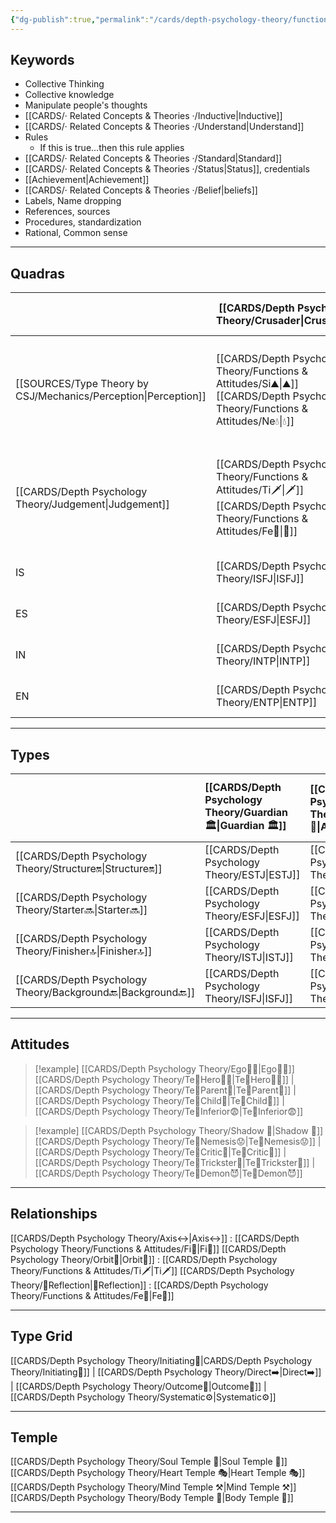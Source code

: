 ```yaml
---
{"dg-publish":true,"permalink":"/cards/depth-psychology-theory/functions-and-attitudes/te/","created":"2022-12-27T21:20:33.776+01:00","updated":"2023-04-23T10:10:40.718+02:00"}
---
```



## Keywords
- Collective Thinking
- Collective knowledge
- Manipulate people's thoughts 
- [[CARDS/· Related Concepts & Theories ·/Inductive\|Inductive]]
- [[CARDS/· Related Concepts & Theories ·/Understand\|Understand]]
- Rules
	- If this is true...then this rule applies 
- [[CARDS/· Related Concepts & Theories ·/Standard\|Standard]]
- [[CARDS/· Related Concepts & Theories ·/Status\|Status]], credentials
- [[Achievement\|Achievement]]
- [[CARDS/· Related Concepts & Theories ·/Belief\|beliefs]]
- Labels, Name dropping
- References, sources 
- Procedures, standardization
- Rational, Common sense

---

## Quadras

| | [[CARDS/Depth Psychology Theory/Crusader\|Crusader]]  | [[CARDS/Depth Psychology Theory/Templar\|Templar]]        | ==[[Wayfarer\|Wayfarer]]== | ==[[CARDS/Depth Psychology Theory/Philosopher\|Philosopher]]== |
| --- | ------------------------------------------------- | ------------------ | ------------ | --------------- |
| [[SOURCES/Type Theory by CSJ/Mechanics/Perception\|Perception]] | [[CARDS/Depth Psychology Theory/Functions & Attitudes/Si⛰️\|⛰️]] [[CARDS/Depth Psychology Theory/Functions & Attitudes/Ne💧\|💧]] | [[CARDS/Depth Psychology Theory/Functions & Attitudes/Ni🔥\|🔥]][[CARDS/Depth Psychology Theory/Functions & Attitudes/Se🌪️\|🌪️]] | [[CARDS/Depth Psychology Theory/Functions & Attitudes/Ni🔥\|🔥]][[CARDS/Depth Psychology Theory/Functions & Attitudes/Se🌪️\|🌪️]]     | [[CARDS/Depth Psychology Theory/Functions & Attitudes/Si⛰️\|⛰️]] [[CARDS/Depth Psychology Theory/Functions & Attitudes/Ne💧\|💧]]      |
| [[CARDS/Depth Psychology Theory/Judgement\|Judgement]] | [[CARDS/Depth Psychology Theory/Functions & Attitudes/Ti🗡️\|🗡️]][[CARDS/Depth Psychology Theory/Functions & Attitudes/Fe💉\|💉]]       |        [[CARDS/Depth Psychology Theory/Functions & Attitudes/Ti🗡️\|🗡️]][[CARDS/Depth Psychology Theory/Functions & Attitudes/Fe💉\|💉]]    |    [[CARDS/Depth Psychology Theory/Functions & Attitudes/Fi🧭\|🔱]][[CARDS/Depth Psychology Theory/Functions & Attitudes/Te🏹\|🏹]]           |   [[CARDS/Depth Psychology Theory/Functions & Attitudes/Fi🧭\|🔱]][[CARDS/Depth Psychology Theory/Functions & Attitudes/Te🏹\|🏹]]             |
| IS | [[CARDS/Depth Psychology Theory/ISFJ\|ISFJ]]                                          | [[CARDS/Depth Psychology Theory/ISTP\|ISTP]]           | [[CARDS/Depth Psychology Theory/ISFP\|ISFP]]     | [[CARDS/Depth Psychology Theory/ISTJ\|ISTJ]]        |
| ES | [[CARDS/Depth Psychology Theory/ESFJ\|ESFJ]]                                          | [[CARDS/Depth Psychology Theory/ESTP\|ESTP]]           | [[CARDS/Depth Psychology Theory/ESFP\|ESFP]]     | [[CARDS/Depth Psychology Theory/ESTJ\|ESTJ]]        |
| IN | [[CARDS/Depth Psychology Theory/INTP\|INTP]]                                          | [[CARDS/Depth Psychology Theory/INFJ\|INFJ]]           | [[CARDS/Depth Psychology Theory/INTJ\|INTJ]]     | [[CARDS/Depth Psychology Theory/INFP\|INFP]]        |
| EN | [[CARDS/Depth Psychology Theory/ENTP\|ENTP]]                                          | [[CARDS/Depth Psychology Theory/ENFJ\|ENFJ]]           | [[CARDS/Depth Psychology Theory/ENTJ\|ENTJ]]     | [[CARDS/Depth Psychology Theory/ENFP\|ENFP]]        |

---

## Types 

|            | [[CARDS/Depth Psychology Theory/Guardian 🏛️\|Guardian 🏛️]] | [[CARDS/Depth Psychology Theory/Artisan 🧰\|Artisan 🧰]] | [[CARDS/Depth Psychology Theory/Future-Thinker 🔮\|Future-Thinker 🔮]] | [[CARDS/Depth Psychology Theory/Idealist🦄\|Idealist🦄]] |
|:---------- |:-------- |:------- |:------------ |:-------- |
| [[CARDS/Depth Psychology Theory/Structure🔛\|Structure🔛]]  | [[CARDS/Depth Psychology Theory/ESTJ\|ESTJ]]     | [[CARDS/Depth Psychology Theory/ESTP\|ESTP]]    | [[CARDS/Depth Psychology Theory/ENTJ\|ENTJ]]         | [[CARDS/Depth Psychology Theory/ENFJ\|ENFJ]]     |
| [[CARDS/Depth Psychology Theory/Starter🔜\|Starter🔜]]    | [[CARDS/Depth Psychology Theory/ESFJ\|ESFJ]]     | [[CARDS/Depth Psychology Theory/ESFP\|ESFP]]    | [[CARDS/Depth Psychology Theory/ENTP\|ENTP]]         | [[CARDS/Depth Psychology Theory/ENFP\|ENFP]]     |
| [[CARDS/Depth Psychology Theory/Finisher🔝\|Finisher🔝]]   | [[CARDS/Depth Psychology Theory/ISTJ\|ISTJ]]     | [[CARDS/Depth Psychology Theory/ISTP\|ISTP]]  | [[CARDS/Depth Psychology Theory/INTJ\|INTJ]]         | [[CARDS/Depth Psychology Theory/INFJ\|INFJ]] |
| [[CARDS/Depth Psychology Theory/Background🔙\|Background🔙]] | [[CARDS/Depth Psychology Theory/ISFJ\|ISFJ]]     | [[CARDS/Depth Psychology Theory/ISFP\|ISFP]]    | [[CARDS/Depth Psychology Theory/INTP\|INTP]]         | [[CARDS/Depth Psychology Theory/INFP\|INFP]]     |      

---

## Attitudes
> [!example] [[CARDS/Depth Psychology Theory/Ego🙋‍♂️\|Ego🙋‍♂️]]
[[CARDS/Depth Psychology Theory/Te🏹Hero🦸‍♂️\|Te🏹Hero🦸‍♂️]] | [[CARDS/Depth Psychology Theory/Te🏹Parent🤨\|Te🏹Parent🤨]] | [[CARDS/Depth Psychology Theory/Te🏹Child👼\|Te🏹Child👼]] | [[CARDS/Depth Psychology Theory/Te🏹Inferior😨\|Te🏹Inferior😨]]

> [!example] [[CARDS/Depth Psychology Theory/Shadow 👤\|Shadow 👤]] 
[[CARDS/Depth Psychology Theory/Te🏹Nemesis😟\|Te🏹Nemesis😟]] | [[CARDS/Depth Psychology Theory/Te🏹Critic🤔\|Te🏹Critic🤔]] | [[CARDS/Depth Psychology Theory/Te🏹Trickster🤡\|Te🏹Trickster🤡]] | [[CARDS/Depth Psychology Theory/Te🏹Demon😈\|Te🏹Demon😈]]

---


## Relationships 
[[CARDS/Depth Psychology Theory/Axis↔️\|Axis↔️]] : [[CARDS/Depth Psychology Theory/Functions & Attitudes/Fi🧭\|Fi🧭]]
[[CARDS/Depth Psychology Theory/Orbit💫\|Orbit💫]] : [[CARDS/Depth Psychology Theory/Functions & Attitudes/Ti🗡️\|Ti🗡️]]
[[CARDS/Depth Psychology Theory/🔀Reflection\|🔀Reflection]]  : [[CARDS/Depth Psychology Theory/Functions & Attitudes/Fe💉\|Fe💉]]

---

## Type Grid 
[[CARDS/Depth Psychology Theory/Initiating👋\|CARDS/Depth Psychology Theory/Initiating👋]] | [[CARDS/Depth Psychology Theory/Direct➡️\|Direct➡️]] | [[CARDS/Depth Psychology Theory/Outcome🎯\|Outcome🎯]] | [[CARDS/Depth Psychology Theory/Systematic⚙️\|Systematic⚙️]]

---

## Temple 
[[CARDS/Depth Psychology Theory/Soul Temple 👥\|Soul Temple 👥]]
[[CARDS/Depth Psychology Theory/Heart Temple 🎭\|Heart Temple 🎭]]
[[CARDS/Depth Psychology Theory/Mind Temple ⚒️\|Mind Temple ⚒️]]
[[CARDS/Depth Psychology Theory/Body Temple 🌳\|Body Temple 🌳]]

---

